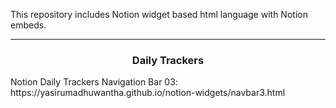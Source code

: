 This repository includes Notion widget based html language with Notion embeds.
<hr/>
<h3 align=center> Daily Trackers </h3>
Notion Daily Trackers Navigation Bar 03: https://yasirumadhuwantha.github.io/notion-widgets/navbar3.html
